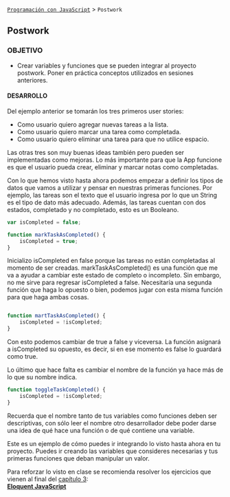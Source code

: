 
[`Programación con JavaScript`](../Readme.md) > `Postwork`

## Postwork

### OBJETIVO

- Crear variables y funciones que se pueden integrar al proyecto postwork. Poner en práctica conceptos utilizados en sesiones anteriores.     

#### DESARROLLO

Del ejemplo anterior se tomarán los tres primeros user stories:  

* Como usuario quiero agregar nuevas tareas a la lista.  
* Como usuario quiero marcar una tarea como completada.  
* Como usuario quiero eliminar una tarea para que no utilice espacio.  

Las otras tres son muy buenas ideas también pero pueden ser implementadas como mejoras. Lo más importante para que la App funcione es que el usuario pueda crear, eliminar y marcar notas como completadas.  

Con lo que hemos visto hasta ahora podemos empezar a definir los tipos de datos que vamos a utilizar y pensar en nuestras primeras funciones. Por ejemplo, las tareas son el texto que el usuario ingresa por lo que un String es el tipo de dato más adecuado. Además, las tareas cuentan con dos estados, completado y no completado, esto es un Booleano.  

```javascript
var isCompleted = false;

function markTaskAsCompleted() {
	isCompleted = true;
}
```  

Inicializo isCompleted en false porque las tareas no están completadas al momento de ser creadas. markTaskAsCompleted() es una función que me va a ayudar a cambiar este estado de completo o incompleto. Sin embargo, no me sirve para regresar isCompleted a false. Necesitaría una segunda función que haga lo opuesto o bien, podemos jugar con esta misma función para que haga ambas cosas.  

```javascript

function martTaskAsCompleted() {
	isCompleted = !isCompleted;
}
```  

Con esto podemos cambiar de true a false y viceversa. La función asignará a isCompleted su opuesto, es decir, si en ese momento es false lo guardará como true.  

Lo último que hace falta es cambiar el nombre de la función ya hace más de lo que su nombre indica.  

```javascript
function toggleTaskCompleted() {
	isCompleted = !isCompleted;
}
```  

Recuerda que el nombre tanto de tus variables como funciones deben ser descriptivas, con sólo leer el nombre otro desarrollador debe poder darse una idea de qué hace una función o de qué contiene una variable.  

Este es un ejemplo de cómo puedes ir integrando lo visto hasta ahora en tu proyecto. Puedes ir creando las variables que consideres necesarias y tus primeras funciones que deban manipular un valor.  

Para reforzar lo visto en clase se recomienda resolver los ejercicios que vienen al final del <a href="https://eloquentjavascript.net/03_functions.html#h_TcUD2vzyMe" target="_blank">capítulo 3</a>:  
<a href="https://eloquentjavascript.net/" target="_blank">**Eloquent JavaScript**</a>  

